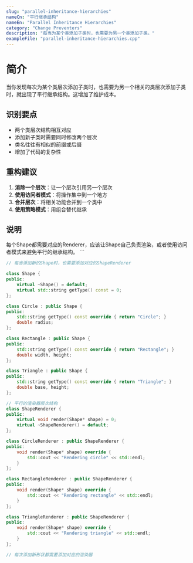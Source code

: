 ```yaml
---
slug: "parallel-inheritance-hierarchies"
nameCn: "平行继承结构"
nameEn: "Parallel Inheritance Hierarchies"
category: "Change Preventers"
description: "每当为某个类添加子类时，也需要为另一个类添加子类。"
exampleFile: "parallel-inheritance-hierarchies.cpp"
---
```


# 简介

当你发现每次为某个类层次添加子类时，也需要为另一个相关的类层次添加子类时，就出现了平行继承结构。这增加了维护成本。

## 识别要点

- 两个类层次结构相互对应
- 添加新子类时需要同时修改两个层次
- 类名往往有相似的前缀或后缀
- 增加了代码的复杂性

## 重构建议

1. **消除一个层次**：让一个层次引用另一个层次
2. **使用访问者模式**：将操作集中到一个地方
3. **合并层次**：将相关功能合并到一个类中
4. **使用策略模式**：用组合替代继承

## 说明

每个Shape都需要对应的Renderer，应该让Shape自己负责渲染，或者使用访问者模式来避免平行的继承结构。
\`\`\`

```cpp file="data/examples/parallel-inheritance-hierarchies.cpp"
// 每当添加新的Shape时，也需要添加对应的ShapeRenderer

class Shape {
public:
    virtual ~Shape() = default;
    virtual std::string getType() const = 0;
};

class Circle : public Shape {
public:
    std::string getType() const override { return "Circle"; }
    double radius;
};

class Rectangle : public Shape {
public:
    std::string getType() const override { return "Rectangle"; }
    double width, height;
};

class Triangle : public Shape {
public:
    std::string getType() const override { return "Triangle"; }
    double base, height;
};

// 平行的渲染器层次结构
class ShapeRenderer {
public:
    virtual void render(Shape* shape) = 0;
    virtual ~ShapeRenderer() = default;
};

class CircleRenderer : public ShapeRenderer {
public:
    void render(Shape* shape) override {
        std::cout << "Rendering circle" << std::endl;
    }
};

class RectangleRenderer : public ShapeRenderer {
public:
    void render(Shape* shape) override {
        std::cout << "Rendering rectangle" << std::endl;
    }
};

class TriangleRenderer : public ShapeRenderer {
public:
    void render(Shape* shape) override {
        std::cout << "Rendering triangle" << std::endl;
    }
};

// 每次添加新形状都需要添加对应的渲染器
